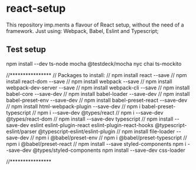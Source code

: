# react-setup
This repository imp.ments a flavour of React setup, without the need of a framework. Just using: Webpack, Babel, Eslint and Typescript;

## Test setup
npm install --dev ts-node mocha @testdeck/mocha nyc chai ts-mockito

//****************
// Packages to install:
//  npm install react --save
//  npm install react-dom --save
//  npm install webpack --save
//  npm install webpack-dev-server --save
//  npm install webpack-cli --save
//  npm install babel-core --save-dev
//  npm install babel-loader --save-dev
//  npm install babel-preset-env --save-dev
//  npm install babel-preset-react --save-dev
//  npm install html-webpack-plugin --save-dev
//  npm i babel-preset-typescript
//  npm i --save-dev @types/react
//  npm i --save-dev @types/react-dom
//  npm install --save-dev typescript
//  npm install --save-dev eslint eslint-plugin-react eslint-plugin-react-hooks @typescript-eslint/parser @typescript-eslint/eslint-plugin
//  npm install file-loader --save-dev
//  npm i @babel/preset-env
//  npm i @babel/preset-typescript
//  npm i @babel/preset-react
//  npm install --save styled-components
    npm i --save-dev @types/styled-components
    npm install --save-dev css-loader

//****************